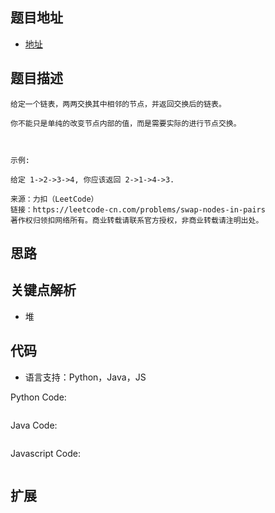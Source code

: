 ## 题目地址

- [地址](https://leetcode-cn.com/problems/swap-nodes-in-pairs/)

## 题目描述

```
给定一个链表，两两交换其中相邻的节点，并返回交换后的链表。

你不能只是单纯的改变节点内部的值，而是需要实际的进行节点交换。

 

示例:

给定 1->2->3->4, 你应该返回 2->1->4->3.

来源：力扣（LeetCode）
链接：https://leetcode-cn.com/problems/swap-nodes-in-pairs
著作权归领扣网络所有。商业转载请联系官方授权，非商业转载请注明出处。
```

## 思路


## 关键点解析

- 堆

## 代码

- 语言支持：Python，Java，JS

Python Code:

```python
```

Java Code:

```java

```

Javascript Code:

```js
```

## 扩展
